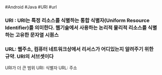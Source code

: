 #Android #Java #URI #url 
### URI : URI는 특정 리소스를 식별하는 통합 식별자(Uniform Resource Identifier)를 의미한다. 웹기술에서 사용하는 논리적 물리적 리소스를 식별하는 고유한 문자열 시퀀스
### URL: 웹주소, 컴퓨터 네트워크상에서 리서스가 어디있는지 알려주기 위한 규약. URI의 서브셋이다
URI가 더 큰 범위
URI: 식별자
URL: 주소
